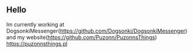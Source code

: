 ##  Hello
Im currently working at DogsonkiMessenger(https://github.com/Dogsonki/DogsonkiMessenger) and my website(https://github.com/Puzonn/PuzonnsThings) https://puzonnsthings.pl
